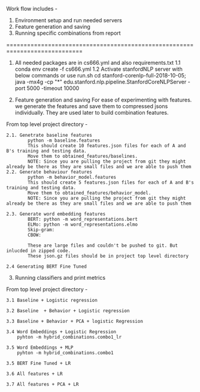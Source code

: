 Work flow includes -
1. Environment setup and run needed servers
2. Feature generation and saving
3. Running specific combinations from report

============================================================================

1. All needed packages are in cs666.yml and also requirements.txt
    1.1 conda env create -f cs666.yml
    1.2 Activate stanfordNLP server with below commands or use run.sh
        cd stanford-corenlp-full-2018-10-05;
        java -mx4g -cp "*" edu.stanford.nlp.pipeline.StanfordCoreNLPServer -port 5000 -timeout 10000

2. Feature generation and saving
For ease of experimenting with features. we generate the features and save them to compressed jsons individually.
They are used later to build combination features.

From top level project directory -

    2.1. Genetrate baseline features
            python -m baseline.features
            This should create 10 features.json files for each of A and B's training and testing data.
            Move them to obtained_features/baselines.
            NOTE: Since you are pulling the project from git they might already be there as they are small files and we are able to push them
    2.2. Generate behaviour features
            python -m behavior_model.features
            This should create 5 features.json files for each of A and B's training and testing data.
            Move them to obtained_features/behavior_model.
            NOTE: Since you are pulling the project from git they might already be there as they are small files and we are able to push them

    2.3. Generate word embedding features
            BERT: python -m word_representations.bert
            ELMo: python -m word_representations.elmo
            Skip-gram:
            CBOW:

            These are large files and couldn't be pushed to git. But inlucded in zipped code.
            These json.gz files should be in project top level directory

    2.4 Generating BERT Fine Tuned


3. Running classifiers and print metrics

From top level project directory -

    3.1 Baseline + Logistic regression

    3.2 Baseline  + Behavior + Logistic regression

    3.3 Baseline + Behavior + PCA + logistic Regression

    3.4 Word Embeddings + Logistic Regression
        pyhton -m hybrid_combinations.combo1_lr

    3.5 Word Embeddings + MLP
        pyhton -m hybrid_combinations.combo1

    3.5 BERT Fine Tuned + LR

    3.6 All features + LR

    3.7 All features + PCA + LR